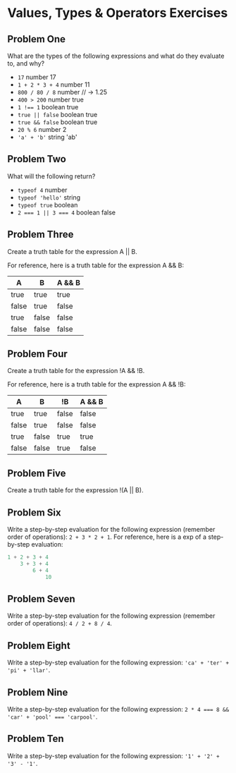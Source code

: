 # Values, Types & Operators Exercises

## Problem One

What are the types of the following expressions and what do they evaluate to, and why?

* `17`
number 17
* `1 + 2 * 3 + 4`
number 11
* `800 / 80 / 8`
 number // -> 1.25
* `400 > 200`
number true
* `1 !== 1`
boolean true
* `true || false`
boolean true
* `true && false`
boolean true
* `20 % 6`
number 2
* `'a' + 'b'`
string 'ab'

## Problem Two

What will the following return?

* `typeof 4`
number 
*  `typeof 'hello'`
string
*  `typeof true`
boolean
* `2 === 1 || 3 === 4`
boolean false

## Problem Three

Create a truth table for the expression A || B.

For reference, here is a truth table for the expression A && B:



|   A   |   B   | A && B | 
|-------|-------|--------|
| true  | true  | true  |
| false | true  | false |
| true  | false | false |
| false | false | false | 


## Problem Four

Create a truth table for the expression !A && !B.

For reference, here is a truth table for the expression A && !B:



|   A   |   B   |   !B   | A && B | 
|-------|-------|--------|--------|
| true  | true  | false  | false |
| false | true  | false  | false |
| true  | false | true   | true  |
| false | false |  true  | false | 

## Problem Five

Create a truth table for the expression !(A || B).

## Problem Six

Write a step-by-step evaluation for the following expression (remember order of operations): `2 + 3 * 2 + 1`.
  For reference, here is a exp of a step-by-step evaluation: 
  ```js
  1 + 2 + 3 + 4  
      3 + 3 + 4
          6 + 4
              10
  ```
  
 ## Problem Seven
 
 Write a step-by-step evaluation for the following expression (remember order of operations): `4 / 2 + 8 / 4`.
 
 ## Problem Eight
 
 Write a step-by-step evaluation for the following expression: `'ca' + 'ter' + 'pi' + 'llar'`.
 
 ## Problem Nine
 
 Write a step-by-step evaluation for the following expression: `2 * 4 === 8 && 'car' + 'pool' === 'carpool'`.
 
 ## Problem Ten
 
  Write a step-by-step evaluation for the following expression: `'1' + '2' + '3' - '1'`.

  
